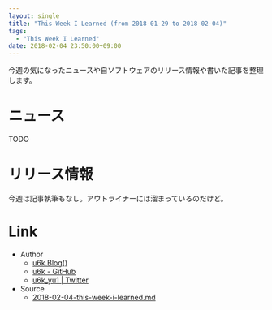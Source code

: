 ```yaml
---
layout: single
title: "This Week I Learned (from 2018-01-29 to 2018-02-04)"
tags:
  - "This Week I Learned"
date: 2018-02-04 23:50:00+09:00
---
```


今週の気になったニュースや自ソフトウェアのリリース情報や書いた記事を整理します。

# ニュース

TODO

# リリース情報

今週は記事執筆もなし。アウトライナーには溜まっているのだけど。

# Link

- Author
    - [u6k.Blog()](https://blog.u6k.me/)
    - [u6k - GitHub](https://github.com/u6k)
    - [u6k_yu1 \| Twitter](https://twitter.com/u6k_yu1)
- Source
    - [2018-02-04-this-week-i-learned.md](https://github.com/u6k/blog/blob/master/_posts/2018-02-04-this-week-i-learned.md)
